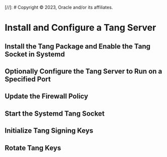 [//]: # Copyright © 2023, Oracle and/or its affiliates.

# Install and Configure a Tang Server

## Install the Tang Package and Enable the Tang Socket in Systemd

## Optionally Configure the Tang Server to Run on a Specified Port

## Update the Firewall Policy

## Start the Systemd Tang Socket

## Initialize Tang Signing Keys

## Rotate Tang Keys

